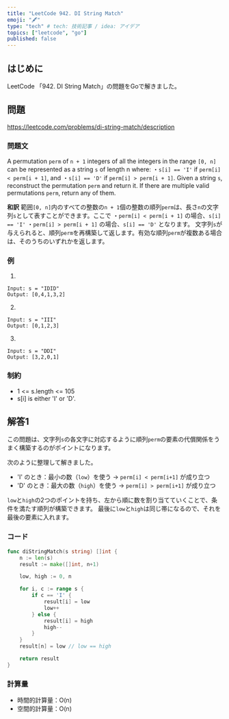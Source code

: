 ```yaml
---
title: "LeetCode 942. DI String Match"
emoji: "🖋"
type: "tech" # tech: 技術記事 / idea: アイデア
topics: ["leetcode", "go"]
published: false
---
```

## はじめに
LeetCode 「942. DI String Match」の問題をGoで解きました。

## 問題
https://leetcode.com/problems/di-string-match/description

### 問題文
A permutation `perm` of `n + 1` integers of all the integers in the range `[0, n]` can be represented as a string `s` of length n where:
・`s[i] == 'I'` if `perm[i] < perm[i + 1]`, and
・`s[i] == 'D'` if `perm[i] > perm[i + 1]`.
Given a string `s`, reconstruct the permutation `perm` and return it. If there are multiple valid permutations `perm`, return any of them.

**和訳**
範囲`[0, n]`内のすべての整数の`n + 1`個の整数の順列`perm`は、長さ`n`の文字列`s`として表すことができます。ここで
・`perm[i] < perm[i + 1]` の場合、`s[i] == 'I'`
・`perm[i] > perm[i + 1]` の場合、`s[i] == 'D'`
となります。
文字列`s`が与えられると、順列`perm`を再構築して返します。有効な順列`perm`が複数ある場合は、そのうちのいずれかを返します。

### 例
1.
```
Input: s = "IDID"
Output: [0,4,1,3,2]
```

2.
```
Input: s = "III"
Output: [0,1,2,3]
```

3.
```
Input: s = "DDI"
Output: [3,2,0,1]
```

### 制約
- 1 <= s.length <= 105
- s[i] is either 'I' or 'D'.

## 解答1
この問題は、文字列`s`の各文字に対応するように順列`perm`の要素の代償関係をうまく構築するのがポイントになります。

次のように整理して解きました。
- 'I' のとき：最小の数（`low`）を使う → `perm[i] < perm[i+1]` が成り立つ
- 'D' のとき：最大の数（`high`）を使う → `perm[i] > perm[i+1]` が成り立つ

`low`と`high`の2つのポイントを持ち、左から順に数を割り当てていくことで、条件を満たす順列が構築できます。
最後に`low`と`high`は同じ帯になるので、それを最後の要素に入れます。

### コード
```go
func diStringMatch(s string) []int {
    n := len(s)
    result := make([]int, n+1)

    low, high := 0, n

    for i, c := range s {
        if c == 'I' {
            result[i] = low
            low++
        } else {
            result[i] = high
            high--
        }
    }
    result[n] = low // low == high

    return result
}
```

### 計算量
- 時間的計算量：O(n)
- 空間的計算量：O(n)

